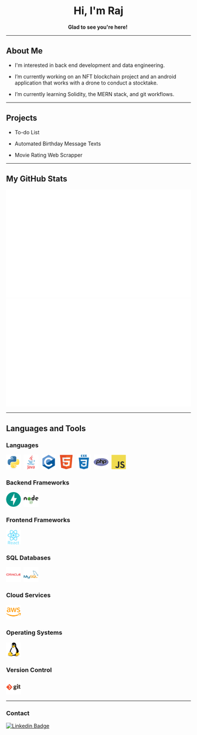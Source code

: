<h1 align="center">
  Hi, I'm Raj
 </h1>
<div id="badges" align="center">
  <b>Glad to see you're here!</b>
  <img src="https://komarev.com/ghpvc/?username=rajrtd&style=flat-square&color=blue" alt=""/>
</div>

---
  
  ## About Me 
  
- I'm interested in back end development and data engineering.

- I’m currently working on an NFT blockchain project and an android application that works with a drone to conduct a stocktake.

- I’m currently learning Solidity, the MERN stack, and git workflows.

---

## Projects

- To-do List

- Automated Birthday Message Texts

- Movie Rating Web Scrapper

---
  
  ## My GitHub Stats 
  ![](https://raw.githubusercontent.com/rajrtd/github-stats-copy/master/generated/overview.svg#gh-dark-mode-only)
![](https://raw.githubusercontent.com/rajrtd/github-stats-copy/master/generated/languages.svg#gh-dark-mode-only)

 ---
 
  ## Languages and Tools
  
  <div>
    
  ### Languages
    
  <img src="https://github.com/devicons/devicon/blob/master/icons/python/python-original.svg" title="Python" alt="Python" width="40" height="40"/>&nbsp;
  <img src="https://github.com/devicons/devicon/blob/master/icons/java/java-original-wordmark.svg" title="Java" alt="Java" width="40" height="40"/>&nbsp;
  <img src="https://github.com/devicons/devicon/blob/master/icons/c/c-original.svg" title="C" alt="C" width="40" height="40"/>&nbsp;
  <img src="https://github.com/devicons/devicon/blob/master/icons/html5/html5-original.svg" title="HTML5" alt="HTML" width="40" height="40"/>&nbsp;
  <img src="https://github.com/devicons/devicon/blob/master/icons/css3/css3-plain-wordmark.svg"  title="CSS3" alt="CSS" width="40" height="40"/>&nbsp;
  <img src="https://github.com/devicons/devicon/blob/master/icons/php/php-original.svg" title="PHP" alt="PHP" width="40" height="40"/>&nbsp;
  <img src="https://github.com/devicons/devicon/blob/master/icons/javascript/javascript-original.svg" title="JavaScript" alt="JavaScript" width="40" height="40"/>&nbsp;
    
  ### Backend Frameworks
  
  <img src="https://github.com/devicons/devicon/blob/master/icons/fastapi/fastapi-original.svg" title="FastAPI" alt="FastAPI" width="40" height="40"/>&nbsp;
  <img src="https://github.com/devicons/devicon/blob/master/icons/nodejs/nodejs-original-wordmark.svg" title="NodeJS" alt="NodeJS" width="40" height="40"/>&nbsp;
    
  ### Frontend Frameworks
    
  <img src="https://github.com/devicons/devicon/blob/master/icons/react/react-original-wordmark.svg" title="React" alt="React" width="40" height="40"/>&nbsp;
    
  ### SQL Databases
  
  <img src="https://github.com/devicons/devicon/blob/master/icons/oracle/oracle-original.svg" title="Oracle" alt="Oracle" width="40" height="40"/>&nbsp;
  <img src="https://github.com/devicons/devicon/blob/master/icons/mysql/mysql-original-wordmark.svg" title="MySQL"  alt="MySQL" width="40" height="40"/>&nbsp;

  ### Cloud Services

  <img src="https://github.com/devicons/devicon/blob/master/icons/amazonwebservices/amazonwebservices-plain-wordmark.svg" title="AWS" alt="AWS" width="40" height="40"/>&nbsp;
  
  ### Operating Systems
  
  <img src="https://github.com/devicons/devicon/blob/master/icons/linux/linux-original.svg" title="Linux" alt="Linux" width="40" height="40"/>&nbsp;

  ### Version Control
  
  <img src="https://github.com/devicons/devicon/blob/master/icons/git/git-original-wordmark.svg" title="Git" alt="Git" width="40" height="40"/>&nbsp;
  
</div>

  ---
  
 ### Contact  
 [![Linkedin Badge](https://img.shields.io/badge/-Raj_Rathod-blue?style=flat&logo=Linkedin&logoColor=white)](https://www.linkedin.com/in/rajrtd/)
 
